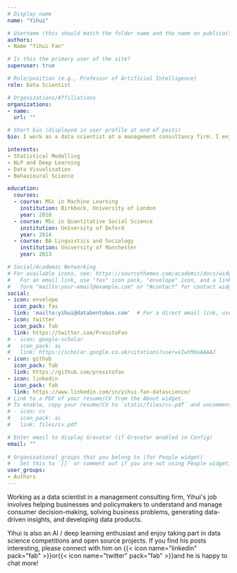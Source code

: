 ```yaml
---
# Display name
name: "Yihui"

# Username (this should match the folder name and the name on publications)
authors:
- Name "Yihui Fan"

# Is this the primary user of the site?
superuser: true

# Role/position (e.g., Professor of Artificial Intelligence)
role: Data Scientist

# Organizations/Affiliations
organizations:
- name: 
  url: ""

# Short bio (displayed in user profile at end of posts)
bio: I work as a data scientist at a management consultancy firm. I enjoy coding in R and Python, building data products and visualisation tools and I am also a deep learning enthusiast.

interests:
- Statistical Modelling
- NLP and Deep Learning
- Data Visualisation
- Behavioural Science

education:
  courses:
  - course: MSc in Machine Learning
    institution: Birkbeck, University of London
    year: 2018
  - course: MSc in Quantitative Social Science
    institution: University of Oxford
    year: 2014
  - course: BA Linguistics and Sociology 
    institution: University of Manchester
    year: 2013

# Social/Academic Networking
# For available icons, see: https://sourcethemes.com/academic/docs/widgets/#icons
#   For an email link, use "fas" icon pack, "envelope" icon, and a link in the
#   form "mailto:your-email@example.com" or "#contact" for contact widget.
social:
- icon: envelope
  icon_pack: fas
  link: 'mailto:yihui@databentobox.com'  # For a direct email link, use "mailto:test@example.org".
- icon: twitter
  icon_pack: fab
  link: https://twitter.com/PresstoFan
# - icon: google-scholar
#   icon_pack: ai
#   link: https://scholar.google.co.uk/citations?user=sIwtMXoAAAAJ
- icon: github
  icon_pack: fab
  link: https://github.com/presstofan
- icon: linkedin
  icon_pack: fab
  link: https://www.linkedin.com/in/yihui-fan-datascience/
# Link to a PDF of your resume/CV from the About widget.
# To enable, copy your resume/CV to `static/files/cv.pdf` and uncomment the lines below.  
# - icon: cv
#   icon_pack: ai
#   link: files/cv.pdf

# Enter email to display Gravatar (if Gravatar enabled in Config)
email: ""
  
# Organizational groups that you belong to (for People widget)
#   Set this to `[]` or comment out if you are not using People widget.  
user_groups:
- Authors
---
```


Working as a data scientist in a management consulting firm, Yihui's job involves helping businesses and policymakers to understand and manage consumer decision-making, solving business problems, generating data-driven insights, and developing data products.

Yihui is also an AI / deep learning enthusiast and enjoy taking part in data science competitions and open source projects. If you find his posts interesting, please connect with him on {{< icon name="linkedin" pack="fab" >}}or{{< icon name="twitter" pack="fab" >}}and he is happy to chat more!

